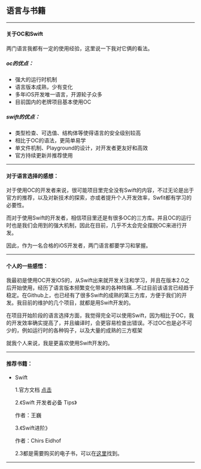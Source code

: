 ## 语言与书籍

---

#### 关于OC和Swift

两门语言我都有一定的使用经验，这里说一下我对它俩的看法。

##### oc的优点：

- 强大的运行时机制
- 语言版本成熟，少有变化
- 多年iOS开发唯一语言，开源轮子众多
- 目前国内的老牌项目基本使用OC

##### swift的优点：

- 类型检查、可选值、结构体等使得语言的安全级别较高
- 相比于OC的语法，更简单易学
- 单文件机制、Playground的设计，对开发者更友好和高效
- 官方持续更新并推荐使用

---

#### 对于语言选择的感想：

对于使用OC的开发者来说，很可能项目里完全没有Swift的内容，不过无论是出于官方的推荐，以及对新技术的探索，亦或者提升个人开发效率，Swfit都有学习的必要性。

而对于使用Swift的开发者，相信项目里还是有很多OC的三方库。并且OC的运行时也是我们会用到的强大机制，因此在目前，几乎不太会完全摆脱OC来进行开发。

因此，作为一名合格的iOS开发者，两门语言都要学习和掌握。

---

#### 个人的一些感悟：

我最初是使用OC开发iOS的，从Swift出来就开发关注和学习，并且在版本2.0之后开始使用，经历了语言版本频繁变化带来的各种阵痛…不过目前该语言已经趋于稳定。在Github上，也已经有了很多Swift的成熟的第三方库，方便于我们的开发。我目前的维护的几个项目，就都是用Swift开发的。

在项目开始阶段的语言选择方面，我觉得完全可以使用Swift，因为相比于OC，我的开发效率确实提高了，并且编译时，会更容易检查出错误。不过OC也是必不可少的，例如运行时的各种钩子，以及大量的成熟的三方框架

就我个人来说，我是更喜欢使用Swift开发的。

---

#### 推荐书籍：

- Swift


   1.官方文档 [点击](<https://swift.org/>)

   2.《Swift 开发者必备 Tips》

  作者：王巍

   3.《Swift进阶》

  作者：Chirs Eidhof

  2.3都是需要购买的电子书，可以在[这里](https://objccn.io/products/)找到。

------

#### 
